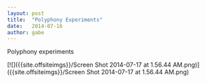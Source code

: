 ```yaml
---
layout: post
title:  "Polyphony Experiments"
date:   2014-07-16
author: gabe
---
```


Polyphony experiments

[![]({{site.offsiteimgs}}/Screen Shot 2014-07-17 at 1.56.44 AM.png)]({{site.offsiteimgs}}/Screen Shot 2014-07-17 at 1.56.44 AM.png)